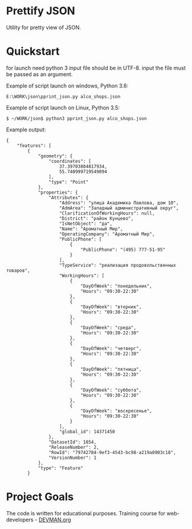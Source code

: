 # Prettify JSON

Utility for pretty view of JSON.

# Quickstart

for launch need python 3
input file should be in UTF-8.
input the file must be passed as an argument.

Example of script launch on windows, Python 3.6:
```
E:\WORK\json\pprint_json.py alco_shops.json

```


Example of script launch on Linux, Python 3.5:

```
$ ~/WORK/json$ python3 pprint_json.py alco_shops.json 
```


Example output:
```
{
    "features": [
        {
            "geometry": {
                "coordinates": [
                    37.39703804817934,
                    55.740999719549094
                ],
                "type": "Point"
            },
            "properties": {
                "Attributes": {
                    "Address": "улица Академика Павлова, дом 10",
                    "AdmArea": "Западный административный округ",
                    "ClarificationOfWorkingHours": null,
                    "District": "район Кунцево",
                    "IsNetObject": "да",
                    "Name": "Ароматный Мир",
                    "OperatingCompany": "Ароматный Мир",
                    "PublicPhone": [
                        {
                            "PublicPhone": "(495) 777-51-95"
                        }
                    ],
                    "TypeService": "реализация продовольственных товаров",
                    "WorkingHours": [
                        {
                            "DayOfWeek": "понедельник",
                            "Hours": "09:30-22:30"
                        },
                        {
                            "DayOfWeek": "вторник",
                            "Hours": "09:30-22:30"
                        },
                        {
                            "DayOfWeek": "среда",
                            "Hours": "09:30-22:30"
                        },
                        {
                            "DayOfWeek": "четверг",
                            "Hours": "09:30-22:30"
                        },
                        {
                            "DayOfWeek": "пятница",
                            "Hours": "09:30-22:30"
                        },
                        {
                            "DayOfWeek": "суббота",
                            "Hours": "09:30-22:30"
                        },
                        {
                            "DayOfWeek": "воскресенье",
                            "Hours": "09:30-22:30"
                        }
                    ],
                    "global_id": 14371450
                },
                "DatasetId": 1854,
                "ReleaseNumber": 2,
                "RowId": "79742784-9ef3-4543-bc98-a219a8903c18",
                "VersionNumber": 1
            },
            "type": "Feature"
        }
```
# Project Goals

The code is written for educational purposes. Training course for web-developers - [DEVMAN.org](https://devman.org)
